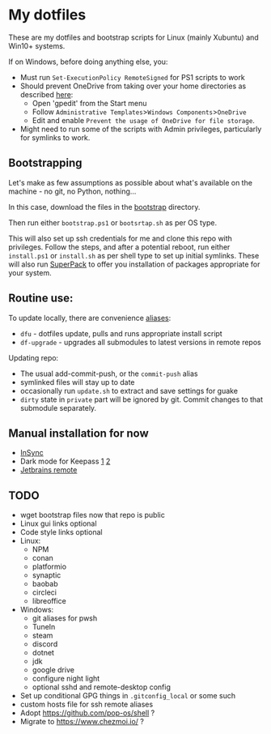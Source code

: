 # My dotfiles

These are my dotfiles and bootstrap scripts for Linux (mainly Xubuntu) and Win10+ systems.

If on Windows, before doing anything else, you:
* Must run `Set-ExecutionPolicy RemoteSigned` for PS1 scripts to work
* Should prevent OneDrive from taking over your home directories as described [here](https://answers.microsoft.com/en-us/windows/forum/all/taking-back-control-of-your-folders-from-onedrive/7b7ad05e-8b05-4bcd-9772-9e4eee880346):
  * Open 'gpedit' from the Start menu
  * Follow `Administrative Templates`>`Windows Components`>`OneDrive`
  * Edit and enable `Prevent the usage of OneDrive for file storage`.
* Might need to run some of the scripts with Admin privileges, particularly for symlinks to work.

## Bootstrapping

Let's make as few assumptions as possible about what's available on the machine - no git, no Python, nothing...

In this case, download the files in the [bootstrap](bootstrap) directory.

Then run either `bootstrap.ps1` or `bootsrtap.sh` as per OS type.

This will also set up ssh credentials for me and clone this repo with privileges. Follow the steps, and after a potential reboot, run either `install.ps1` or `install.sh` as per shell type to set up initial symlinks. These will also run [SuperPack](https://github.com/martukas/superpack) to offer you installation of packages appropriate for your system.

## Routine use:

To update locally, there are convenience [aliases](common/shell/aliases.sh):
* `dfu` - dotfiles update, pulls and runs appropriate install script
* `df-upgrade` - upgrades all submodules to latest versions in remote repos

Updating repo:
* The usual add-commit-push, or the `commit-push` alias
* symlinked files will stay up to date
* occasionally run `update.sh` to extract and save settings for guake
* `dirty` state in `private` part will be ignored by git. Commit changes to that submodule separately.

## Manual installation for now

* [InSync](https://www.insynchq.com/downloads/linux)
* Dark mode for Keepass [1](https://github.com/xatupal/KeeTheme) [2](https://github.com/BradyThe/DarkenKP)
* [Jetbrains remote](https://www.jetbrains.com/help/idea/remote-development-overview.html)

## TODO

* wget bootstrap files now that repo is public
* Linux gui links optional
* Code style links optional
* Linux:
  * NPM
  * conan
  * platformio
  * synaptic
  * baobab
  * circleci
  * libreoffice
* Windows:
  * git aliases for pwsh
  * TuneIn
  * steam
  * discord
  * dotnet
  * jdk
  * google drive
  * configure night light
  * optional sshd and remote-desktop config
* Set up conditional GPG things in `.gitconfig_local` or some such
* custom hosts file for ssh remote aliases
* Adopt https://github.com/pop-os/shell ?
* Migrate to https://www.chezmoi.io/ ?
